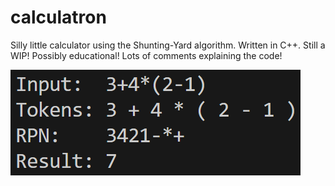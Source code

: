 # calculatron
Silly little calculator using the Shunting-Yard algorithm. Written in C++.
Still a WIP! Possibly educational! Lots of comments explaining the code!

![](README_ss.png)
